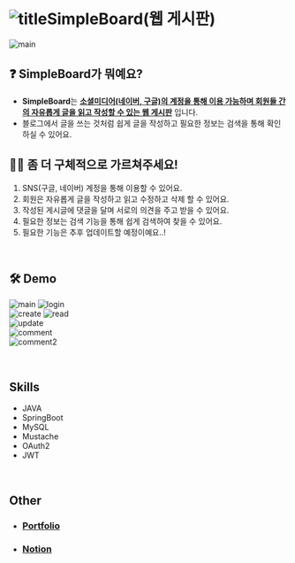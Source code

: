 # ![title](https://i.ibb.co/YbFcpTL/3.png)SimpleBoard(웹 게시판)
![main](https://i.ibb.co/VCq0QXC/image.png)

## ❓ SimpleBoard가 뭐예요?   
- **SimpleBoard**는 **<u>소셜미디어(네이버, 구글)의 계정을 통해 이용 가능하며 회원들 간의 자유롭게 글을 읽고 작성할 수 있는 웹 게시판</u>** 입니다.   
- 블로그에서 글을 쓰는 것처럼 쉽게 글을 작성하고 필요한 정보는 검색을 통해 확인하실 수 있어요.   


## 🙋‍♀️ 좀 더 구체적으로 가르쳐주세요!   
1. SNS(구글, 네이버) 계정을 통해 이용할 수 있어요.
2. 회원은 자유롭게 글을 작성하고 읽고 수정하고 삭제 할 수 있어요.
3. 작성된 게시글에 댓글을 달며 서로의 의견을 주고 받을 수 있어요.
4. 필요한 정보는 검색 기능을 통해 쉽게 검색하여 찾을 수 있어요.
5. 필요한 기능은 추후 업데이트할 예정이예요..!

<br>

## 🛠 Demo   

![main](https://i.ibb.co/VCq0QXC/image.png)
![login](https://i.ibb.co/qgQmgrS/image.png)   
![create](https://i.ibb.co/Bqs4vqv/image.png)
![read](https://i.ibb.co/chCZvhF/image.png)   
![update](https://i.ibb.co/QMHwHMF/image.png)   
![comment](https://i.ibb.co/WvQfsNr/image.png)   
![comment2](https://i.ibb.co/dPR1Lyr/image.png)   

<br>

## Skills
- JAVA
- SpringBoot
- MySQL
- Mustache
- OAuth2
- JWT

<br>   

## Other
- ### [Portfolio](taeung-nam.github.io/Portfolio/)
- ### [Notion](https://leather-cobalt-0e8.notion.site/ecc6e095490b4dcb86ddd0449528be46?pvs=4)
